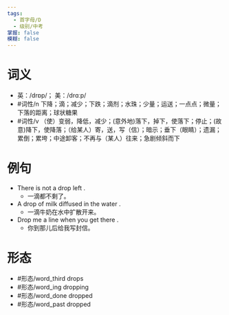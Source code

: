 ```yaml
---
tags:
  - 首字母/D
  - 级别/中考
掌握: false
模糊: false
---
```

# 词义
- 英：/drɒp/； 美：/drɑːp/
- #词性/n  下降；滴；减少；下跌；滴剂；水珠；少量；运送；一点点；微量；下落的距离；球状糖果
- #词性/v  （使）变弱，降低，减少；(意外地)落下，掉下，使落下；停止；(故意)降下，使降落；（给某人）寄，送，写（信）；暗示；垂下（眼睛）；遗漏；累倒；累垮；中途卸客；不再与（某人）往来；急剧倾斜而下
# 例句
- There is not a drop left .
	- 一滴都不剩了。
- A drop of milk diffused in the water .
	- 一滴牛奶在水中扩散开来。
- Drop me a line when you get there .
	- 你到那儿后给我写封信。
# 形态
- #形态/word_third drops
- #形态/word_ing dropping
- #形态/word_done dropped
- #形态/word_past dropped
